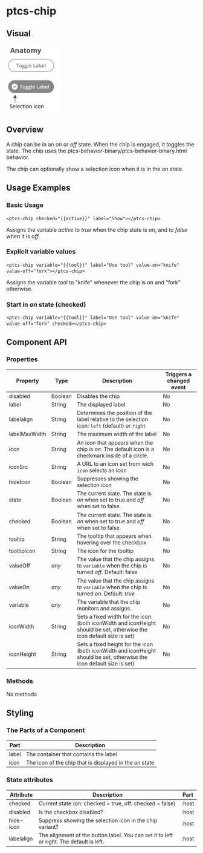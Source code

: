 # ptcs-chip


## Visual

<img src="img/ptcs-chip.png">

## Overview

A chip can be in an _on_ or _off_ state. When the chip is engaged, it toggles the state.
The chip uses the ptcs-behavior-binary/ptcs-behavior-binary.html behavior.

The chip can optionally show a selection icon when it is in the _on_ state.

## Usage Examples

### Basic Usage

    <ptcs-chip checked="{{active}}" label="Show"></ptcs-chip>

Assigns the variable _active_ to _true_ when the chip state is _on_, and to _false_ when it is _off_.

### Explicit variable values

    <ptcs-chip variable="{{tool}}" label="Use tool" value-on="knife" value-off="fork"></ptcs-chip>

Assigns the variable _tool_ to "knife" whenever the chip is _on_ and "fork" otherwise.

### Start in _on_ state (checked)

    <ptcs-chip variable="{{tool}}" label="Use tool" value-on="knife" value-off="fork" checked></ptcs-chip>


## Component API

### Properties
| Property | Type | Description | Triggers a changed event |
|----------|------|-------------|--------------------------|
|disabled| Boolean | Disables the chip |  No |
|label| String | The displayed label | No |
|labelalign| String | Determines the position of the label relative to the selection icon: `left` (default) or `right` | No |
|labelMaxWidth| String | The maximum width of the label | No |
|icon| String  | An icon that appears when the chip is _on_. The default icon is a checkmark inside of a circle. | No |
|iconSrc| String  | A URL to an icon set from wich `icon` selects an icon | No |
|hideIcon| Boolean | Suppresses showing the selection icon | No |
|state| Boolean | The current state. The state is _on_ when set to true and _off_ when set to false. | No |
|checked| Boolean | The current state. The state is _on_ when set to true and _off_ when set to false. | No |
|tooltip | String | The tooltip that appears when hovering over the checkbox | No |
|tooltipIcon | String | The icon for the tooltip | No |
|valueOff| _any_ | The value that the chip assigns to `variable` when the chip is turned _off_. Default: false | No |
|valueOn| _any_ | The value that the chip assigns to `variable` when the chip is turned _on_. Default: _true_ | No |
|variable| _any_ | The variable that the chip monitors and assigns. | No |
| iconWidth | String | Sets a fixed width for the icon (both iconWidth and iconHeight should be set, otherwise the icon default size is set) | No |
| iconHeight | String | Sets a fixed height for the icon (both iconWidth and iconHeight should be set, otherwise the icon default size is set) | No |


### Methods

No methods


## Styling

### The Parts of a Component

| Part | Description |
|-----------|-------------|
|label|The container that contains the label|
|icon|The icon of the chip that is displayed in the _on_ state |


### State attributes

| Attribute | Description | Part |
|-----------|-------------|------|
| checked | Current state (on: checked = true, off: checked = false) | :host |
| disabled | Is the checkbox disabled? | :host |
| hide-icon | Suppress showing the selection icon in the chip variant? | :host |
| labelalign | The alignment of the button label. You can set it to left or right. The default is left. | :host |
